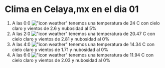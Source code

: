 # Clima en Celaya,mx en el dia 01

1. A las 0:0 !["icon weather"](http://openweathermap.org/img/w/02n.png) tenemos una temperatura de 24 C con cielo claro y  vientos de 2.6 y nubosidad al 5%
1. A las 2:0 !["icon weather"](http://openweathermap.org/img/w/01n.png) tenemos una temperatura de 20.47 C con cielo claro y  vientos de 2.81 y nubosidad al 0%
1. A las 4:0 !["icon weather"](http://openweathermap.org/img/w/01n.png) tenemos una temperatura de 14.34 C con cielo claro y  vientos de 1.71 y nubosidad al 0%
1. A las 6:0 !["icon weather"](http://openweathermap.org/img/w/01n.png) tenemos una temperatura de 11.94 C con cielo claro y  vientos de 2.03 y nubosidad al 0%
